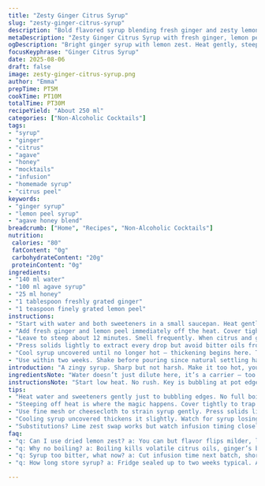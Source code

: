 ```yaml
---
title: "Zesty Ginger Citrus Syrup"
slug: "zesty-ginger-citrus-syrup"
description: "Bold flavored syrup blending fresh ginger and zesty lemon peel for a fragrant twist. Uses agave and honey instead of sugar. Water adjusted to balance sweetness and body. Infused gently, strained finely to clear flavors. Chilled to thicken slightly before use. Great for mocktails or drizzled over fruit salads. Substituting lime peel possible. Adjust infusion time by aroma. Heating till just simmer, not boil, preserves bright notes and prevents bitterness from peel. Store in fridge tightly sealed."
metaDescription: "Zesty Ginger Citrus Syrup with fresh ginger, lemon peel, agave and honey. Gently heated, steeped off heat for bright, aromatic syrup. Cool to thicken before use."
ogDescription: "Bright ginger syrup with lemon zest. Heat gently, steep off heat, strain fine. Chill to thicken. Use in mocktails or over fruit. Agave and honey combo, no sugar."
focusKeyphrase: "Ginger Citrus Syrup"
date: 2025-08-06
draft: false
image: zesty-ginger-citrus-syrup.png
author: "Emma"
prepTime: PT5M
cookTime: PT10M
totalTime: PT30M
recipeYield: "About 250 ml"
categories: ["Non-Alcoholic Cocktails"]
tags:
- "syrup"
- "ginger"
- "citrus"
- "agave"
- "honey"
- "mocktails"
- "infusion"
- "homemade syrup"
- "citrus peel"
keywords:
- "ginger syrup"
- "lemon peel syrup"
- "agave honey blend"
breadcrumb: ["Home", "Recipes", "Non-Alcoholic Cocktails"]
nutrition: 
 calories: "80"
 fatContent: "0g"
 carbohydrateContent: "20g"
 proteinContent: "0g"
ingredients:
- "140 ml water"
- "100 ml agave syrup"
- "25 ml honey"
- "1 tablespoon freshly grated ginger"
- "1 teaspoon finely grated lemon peel"
instructions:
- "Start with water and both sweeteners in a small saucepan. Heat gently until it bubbles at edges, not a rolling boil. Stir to dissolve agave and honey fully."
- "Add fresh ginger and lemon peel immediately off the heat. Cover tightly with lid to trap aromas."
- "Leave to steep about 12 minutes. Smell frequently. When citrus and ginger scent fades to mellow yet potent, strain through a fine mesh or cheesecloth."
- "Press solids lightly to extract every drop but avoid bitter oils from peel getting in."
- "Cool syrup uncovered until no longer hot — thickening begins here. Transfer to clean bottle, seal, refrigerate minimum 15 minutes before use."
- "Use within two weeks. Shake before pouring since natural settling happens."
introduction: "A zingy syrup. Sharp but not harsh. Make it too hot, you lose brightness. Too cold — syrup doesn’t marry flavors. Agave and honey together? Tried just sugar once, flat. Must balance sweet types — agave smooth, honey rich. The peel makes all the difference. Not just ginger. Citrus oils livens. Smell it and you know. Stirring dissolves sugar? Nah, here it’s delicate — don’t rush heating or you'll kill spice and fragrance. Infuse off heat, keep watch on color shifts. Syrup thickens slightly on cooling, signals enough concentration. Tried lime peel instead — sharper, good but different. This one? Balanced but bold enough for drinks or desserts. Store chill tight or loses punch. Shake — separates fast."
ingredientsNote: "Water doesn’t just dilute here, it’s a carrier — too much and flavor fades; too little syrup too thick or sticky. Substituted sugar with agave and honey to add complexity and avoid cloying sweetness. Fresh ginger indispensable, dried loses key bite. Peel — lemon preferred, zest finely grated, avoid white to prevent bitterness. Lime skin can swap but watch infusion time; its oils stronger and can edge bitter quicker. Sweeteners dissolve better in warm water but avoid hard boiling, scorches syrup, dulls aromas. Freshness matters. Ginger should smell spicy, peel vibrant. If fresh peel unavailable, use dried zest but expect difference. Shelf life shortish; add a splash vodka if longer storage needed. Strain fine to keep syrup clear, avoid sediment masking color."
instructionsNote: "Start low heat. No rush. Key is bubbling at pot edges, not full boil; boiling kills volatile notes, turns syrup dull. Stir sugar and agave slowly, watch dissolve signs — minty smell of agave coming through means almost there. Taking pot off heat early preserves ginger brightness; add peel and ginger immediately to hot liquid, not boiling. Cover pot tightly to trap volatile aromas, crucial for strong flavor. Timing varies — trust nose over clock. If bitterness creeps, just reduce infusion by minute or two next time. Strain through fine mesh or double cheesecloth gently to avoid crushing peel bits, which releases bitterness. Cooling uncovered allows slight reduction, syrup thickens noticeably, a sign it’s ready for fridge. Shake before use to remix natural separation. Use within two weeks or reheat gently with fresh ginger for revival."
tips:
- "Heat water and sweeteners gently just to bubbling edges. No full boil or you scorch aromas. Stir slow to dissolve honey and agave fully. Watch carefully, bubbles tell timing. After removing from heat add ginger and lemon zest immediately or risk bitterness from overcooking citrus oils."
- "Steeping off heat is where the magic happens. Cover tightly to trap volatile aromas — key for bold fragrance without harshness. Smell often during infusion; when lemon and ginger scent mellows but stays potent, that’s your cue. Timing’s flexible, trust aroma clues not clocks."
- "Use fine mesh or cheesecloth to strain syrup gently. Press solids lightly but not too hard or bitter peel oils slip through. Straining twice? Good if you want crystal clear syrup, sediment dulls color and texture. Avoid crushing zest bits during straining to keep sharp bright notes intact."
- "Cooling syrup uncovered thickens it slightly. Watch for syrup losing heat but still shiny and fluid. Transfer to glass bottle only once no longer hot. Chill minimum 15 minutes before use; this helps syrup thicken enough to coat and cling in cocktails or drizzle without runny mess."
- "Substitutions? Lime zest swap works but watch infusion timing closely — lime oils stronger, bitterness creeps fast. Dried ginger or zest? Accept flavor sacrifice — get less punch, more muted notes. If longer storage needed, add splash vodka or reheat with fresh ginger quickly to refresh flavors."
faq:
- "q: Can I use dried lemon zest? a: You can but flavor flips milder, less sharp punch. Dried zest lacks oils, aroma dulls quicker. Might need longer infusion but risk bitter notes. Fresh zest preferred but dried works in pinch."
- "q: Why no boiling? a: Boiling kills volatile citrus oils, ginger’s bright notes fade fast. Also scorches sugars — syrup gets dull taste, bitter sometimes. Gentle bubbling edges safest. Watch bubbles not steam or sound alone."
- "q: Syrup too bitter, what now? a: Cut infusion time next batch, shorter steep. Bitterness usually from overcooked peel oils or crushed zest bits. Strain very gently. If already made, add extra water or sweetener to balance out harsh notes."
- "q: How long store syrup? a: Fridge sealed up to two weeks typical. Add vodka splash to extend shelf life. Can reheat gently with fresh ginger if flavors fade. Don’t freeze — texture changes, sweetness dulls. Shake before each use; separation normal."

---
```

